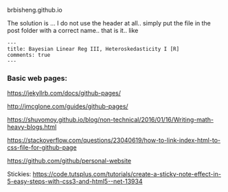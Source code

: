 brbisheng.github.io

The solution is ... I do not use the header at all.. simply put the file in the post folder with a correct name.. that is it.. like
```
--- 
title: Bayesian Linear Reg III, Heteroskedasticity I [R]
comments: true 
---
```

### Basic web pages:

https://jekyllrb.com/docs/github-pages/

http://jmcglone.com/guides/github-pages/

https://shuvomoy.github.io/blog/non-technical/2016/01/16/Writing-math-heavy-blogs.html

https://stackoverflow.com/questions/23040619/how-to-link-index-html-to-css-file-for-github-page

https://github.com/github/personal-website

Stickies: https://code.tutsplus.com/tutorials/create-a-sticky-note-effect-in-5-easy-steps-with-css3-and-html5--net-13934
